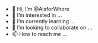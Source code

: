 - 👋 Hi, I’m @AisforWhore
- 👀 I’m interested in ...
- 🌱 I’m currently learning ...
- 💞️ I’m looking to collaborate on ...
- 📫 How to reach me ...

<!---
AisforWhore/AisforWhore is a ✨ special ✨ repository because its `README.md` (this file) appears on your GitHub profile.
You can click the Preview link to take a look at your changes.
--->
